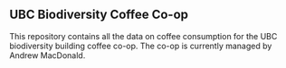 ## UBC Biodiversity Coffee Co-op

This repository contains all the data on coffee consumption for the UBC biodiversity building coffee co-op.  The co-op is currently managed by Andrew MacDonald.
